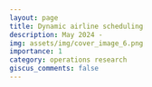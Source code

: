 ```yaml
---
layout: page
title: Dynamic airline scheduling
description: May 2024 - 
img: assets/img/cover_image_6.png
importance: 1
category: operations research
giscus_comments: false
---
```

